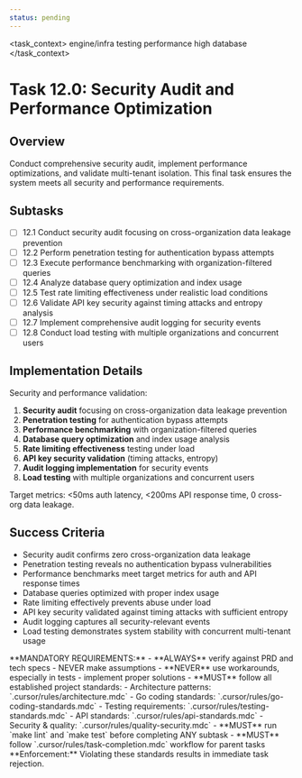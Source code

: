 ```yaml
---
status: pending
---
```


<task_context>
<domain>engine/infra</domain>
<type>testing</type>
<scope>performance</scope>
<complexity>high</complexity>
<dependencies>database</dependencies>
</task_context>

# Task 12.0: Security Audit and Performance Optimization

## Overview

Conduct comprehensive security audit, implement performance optimizations, and validate multi-tenant isolation. This final task ensures the system meets all security and performance requirements.

## Subtasks

- [ ] 12.1 Conduct security audit focusing on cross-organization data leakage prevention
- [ ] 12.2 Perform penetration testing for authentication bypass attempts
- [ ] 12.3 Execute performance benchmarking with organization-filtered queries
- [ ] 12.4 Analyze database query optimization and index usage
- [ ] 12.5 Test rate limiting effectiveness under realistic load conditions
- [ ] 12.6 Validate API key security against timing attacks and entropy analysis
- [ ] 12.7 Implement comprehensive audit logging for security events
- [ ] 12.8 Conduct load testing with multiple organizations and concurrent users

## Implementation Details

Security and performance validation:

1. **Security audit** focusing on cross-organization data leakage prevention
2. **Penetration testing** for authentication bypass attempts
3. **Performance benchmarking** with organization-filtered queries
4. **Database query optimization** and index usage analysis
5. **Rate limiting effectiveness** testing under load
6. **API key security validation** (timing attacks, entropy)
7. **Audit logging implementation** for security events
8. **Load testing** with multiple organizations and concurrent users

Target metrics: <50ms auth latency, <200ms API response time, 0 cross-org data leakage.

## Success Criteria

- Security audit confirms zero cross-organization data leakage
- Penetration testing reveals no authentication bypass vulnerabilities
- Performance benchmarks meet target metrics for auth and API response times
- Database queries optimized with proper index usage
- Rate limiting effectively prevents abuse under load
- API key security validated against timing attacks with sufficient entropy
- Audit logging captures all security-relevant events
- Load testing demonstrates system stability with concurrent multi-tenant usage

<critical>
**MANDATORY REQUIREMENTS:**
- **ALWAYS** verify against PRD and tech specs - NEVER make assumptions
- **NEVER** use workarounds, especially in tests - implement proper solutions
- **MUST** follow all established project standards:
    - Architecture patterns: `.cursor/rules/architecture.mdc`
    - Go coding standards: `.cursor/rules/go-coding-standards.mdc`
    - Testing requirements: `.cursor/rules/testing-standards.mdc`
    - API standards: `.cursor/rules/api-standards.mdc`
    - Security & quality: `.cursor/rules/quality-security.mdc`
- **MUST** run `make lint` and `make test` before completing ANY subtask
- **MUST** follow `.cursor/rules/task-completion.mdc` workflow for parent tasks
**Enforcement:** Violating these standards results in immediate task rejection.
</critical>
